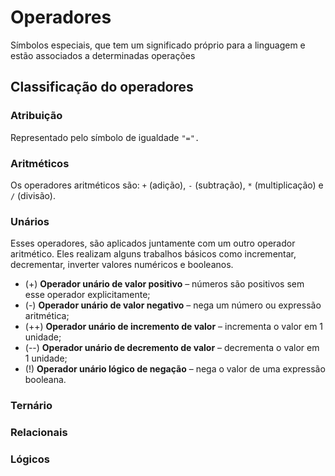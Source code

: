 # Operadores

Símbolos especiais, que tem um significado próprio para a linguagem e estão associados a determinadas operações

## Classificação do operadores

### Atribuição

Representado pelo símbolo de igualdade `"=".`

### Aritméticos

Os operadores aritméticos são: `+` (adição), `-` (subtração), `*` (multiplicação) e `/` (divisão).

### Unários

Esses operadores, são aplicados juntamente com um outro operador aritmético. Eles realizam alguns trabalhos básicos como incrementar, decrementar, inverter valores numéricos e booleanos.

- (+) **Operador unário de valor positivo** – números são positivos sem esse operador explicitamente;
- (-) **Operador unário de valor negativo** – nega um número ou expressão aritmética;
- (++) **Operador unário de incremento de valor** – incrementa o valor em 1 unidade;
- (--) **Operador unário de decremento de valor** – decrementa o valor em 1 unidade;
- (!) **Operador unário lógico de negação** – nega o valor de uma expressão booleana.

### Ternário

### Relacionais

### Lógicos
